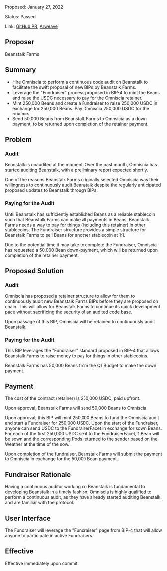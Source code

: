 Proposed: January 27, 2022

Status: Passed

Link: [GitHub PR](https://github.com/BeanstalkFarms/Beanstalk/pull/42), [Arweave](https://arweave.net/izFa9sQuKdca-fUj3YXcUk7HTapCrNGqb7y_7IFPCHM)

## Proposer

Beanstalk Farms

## Summary

- Hire Omniscia to perform a continuous code audit on Beanstalk to facilitate the swift proposal of new BIPs by Beanstalk Farms.
- Leverage the "Fundraiser" process proposed in BIP-4 to mint the Beans and raise the USDC necessary to pay for the Omniscia retainer.
- Mint 250,000 Beans and create a Fundraiser to raise 250,000 USDC in exchange for 250,000 Beans. Pay Omniscia 250,000 USDC for the retainer.
- Send 50,000 Beans from Beanstalk Farms to Omnsicia as a down payment, to be returned upon completion of the retainer payment.

## Problem

### Audit

Beanstalk is unaudited at the moment.  Over the past month, Omniscia has started auditing Beanstalk, with a preliminary report expected shortly. 

One of the reasons Beanstalk Farms originally selected Omniscia was their willingness to continuously audit Beanstalk despite the regularly anticipated proposed updates to Beanstalk through BIPs. 

### Paying for the Audit

Until Beanstalk has sufficiently established Beans as a reliable stablecoin such that Beanstalk Farms can make all payments in Beans, Beanstalk Farms needs a way to pay for things (including this retainer) in other stablecoins. The Fundraiser structure provides a simple structure for Beanstalk Farms to sell Beans for another stablecoin at 1:1.

Due to the potential time it may take to complete the Fundraiser, Omniscia has requested a 50,000 Bean down-payment, which will be returned upon completion of the retainer payment.

## Proposed Solution

### Audit

Omniscia has proposed a retainer structure to allow for them to continuously audit new Beanstalk Farms BIPs before they are proposed on chain. This will allow for Beanstalk Farms to continue its quick development pace without sacrificing the security of an audited code base. 

Upon passage of this BIP, Omniscia will be retained to continuously audit Beanstalk. 

### Paying for the Audit

This BIP leverages the "Fundraiser" standard proposed in BIP-4 that allows Beanstalk Farms to raise money to pay for things in other stablecoins.

Beanstalk Farms has 50,000 Beans from the Q1 Budget to make the down payment. 

## Payment

The cost of the contract (retainer) is 250,000 USDC, paid upfront.

Upon approval, Beanstalk Farms will send 50,000 Beans to Omniscia. 

Upon approval, this BIP will mint 250,000 Beans to fund the Omniscia audit and start a Fundraiser for 250,000 USDC. Upon the start of the Fundraiser, anyone can send USDC to the FundraiserFacet in exchange for sown Beans. For each of the first 250,000 USDC sent to the FundraiserFacet, 1 Bean will be sown and the corresponding Pods returned to the sender based on the Weather at the time of the sow.

Upon completion of the fundraiser, Beanstalk Farms will submit the payment to Omniscia in exchange for the 50,000 Bean payment.

## Fundraiser Rationale

Having a continuous auditor working on Beanstalk is fundamental to developing Beanstalk in a timely fashion. Omniscia is highly qualified to perform a continuous audit, as they have already started auditing Beanstalk and are familiar with the protocol. 

## User Interface

The Fundraiser will leverage the "Fundraiser" page from BIP-4 that will allow anyone to participate in active Fundraisers.

## Effective

Effective immediately upon commit.